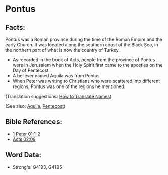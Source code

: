 # Pontus #

## Facts: ##

Pontus was a Roman province during the time of the Roman Empire and the early Church. It was located along the southern coast of the Black Sea, in the northern part of what is now the country of Turkey.

* As recorded in the book of Acts, people from the province of Pontus were in Jerusalem when the Holy Spirit first came to the apostles on the Day of Pentecost.
* A believer named Aquila was from Pontus.
* When Peter was writing to Christians who were scattered into different regions, Pontus was one of the regions he mentioned.

(Translation suggestions: [How to Translate Names](rc://en/ta/man/translate/translate-names))

(See also: [Aquila](../names/aquila.md), [Pentecost](../kt/pentecost.md)) 

## Bible References: ##

* [1 Peter 01:1-2](rc://en/tn/help/1pe/01/01)
* [Acts 02:09](rc://en/tn/help/act/02/09)

## Word Data: ##

* Strong's: G4193, G4195
